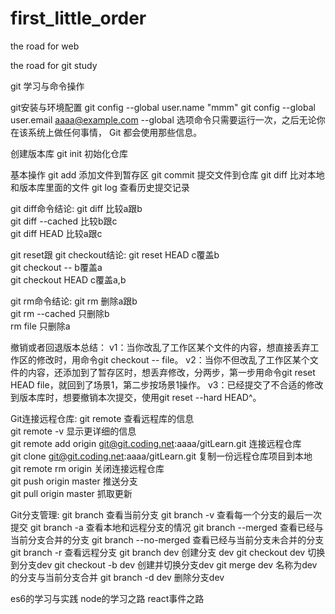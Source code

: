 # first_little_order

the road for web

the road for git study

git 学习与命令操作

git安装与环境配置
    git config --global user.name "mmm"
    git config --global user.email aaaa@example.com
    --global 选项命令只需要运行一次，之后无论你在该系统上做任何事情， Git 都会使用那些信息。

创建版本库
    git init 初始化仓库

基本操作
    git add 添加文件到暂存区
    git commit 提交文件到仓库
    git diff 比对本地和版本库里面的文件
    git log 查看历史提交记录

git diff命令结论: 
    git diff 比较a跟b   
    git diff --cached  比较b跟c    
    git diff HEAD  比较a跟c

git reset跟 git checkout结论: 
    git reset HEAD  c覆盖b   
    git checkout -- <file>  b覆盖a  
    git checkout HEAD <file> c覆盖a,b

git rm命令结论: 
    git rm  删除a跟b   
    git rm --cached 只删除b   
    rm file   只删除a

撤销或者回退版本总结：
    v1：当你改乱了工作区某个文件的内容，想直接丢弃工作区的修改时，用命令git checkout -- file。
    v2：当你不但改乱了工作区某个文件的内容，还添加到了暂存区时，想丢弃修改，分两步，第一步用命令git reset HEAD file，就回到了场景1，第二步按场景1操作。
    v3：已经提交了不合适的修改到版本库时，想要撤销本次提交，使用git reset --hard HEAD^。

Git连接远程仓库:
    git remote               查看远程库的信息  
    git remote -v            显示更详细的信息  
    git remote add origin git@git.coding.net:aaaa/gitLearn.git  连接远程仓库  
    git clone git@git.coding.net:aaaa/gitLearn.git            复制一份远程仓库项目到本地  
    git remote rm origin     关闭连接远程仓库  
    git push origin master   推送分支  
    git pull origin master   抓取更新

Git分支管理:
    git branch           查看当前分支
    git branch -v        查看每一个分支的最后一次提交
    git branch -a        查看本地和远程分支的情况
    git branch --merged  查看已经与当前分支合并的分支
    git branch --no-merged 查看已经与当前分支未合并的分支
    git branch -r        查看远程分支
    git branch dev       创建分支 dev
    git checkout dev     切换到分支dev
    git checkout -b dev  创建并切换分支dev
    git merge dev        名称为dev的分支与当前分支合并
    git branch -d dev    删除分支dev

es6的学习与实践
node的学习之路
react事件之路
